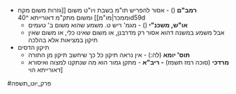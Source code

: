 * **רמב"ם** () - אסור להפריש תו"מ בשבת ויו"ט משום [[גזרות משום מקח וממכר|מו"מ]] ומשום מתק"מ דאורייתא ^40d59d
	* **או"ש, משכנ"י** () - מגמ' ריש ט. משמע שהוא משום ב' טעמים
	* אבל משמע במשנה דהוא אסור רק מדרבנן, או משום שאינו כלי, או משום שאין תיקון במציאות אלא בהלכה
* תיקון הדסים
	* **תוס' יומא** (לה:) - אין נראה תיקון כל כך שיחשב תיקון מן התורה
	* **מרדכי** (סוכה רמז תשמז) **- ריב"א** - מתקן גמור הוא מה שנתקנו למצוה ואיסורא דאורייתא הוי\]

#פרק_יוט_תשפה